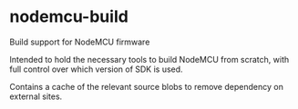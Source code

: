 # nodemcu-build
Build support for NodeMCU firmware

Intended to hold the necessary tools to build NodeMCU from scratch, with full control over which version of SDK is used.

Contains a cache of the relevant source blobs to remove dependency on external sites.
